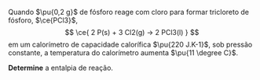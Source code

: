 Quando $\pu{0,2 g}$ de fósforo reage com cloro para formar tricloreto de fósforo, $\ce{PCl3}$,
$$
    \ce{ 2 P(s) + 3 Cl2(g) -> 2 PCl3(l) }
$$
em um calorímetro de capacidade calorífica $\pu{220 J.K-1}$, sob pressão constante, a temperatura do calorímetro aumenta $\pu{11 \degree C}$.

**Determine** a entalpia de reação.
